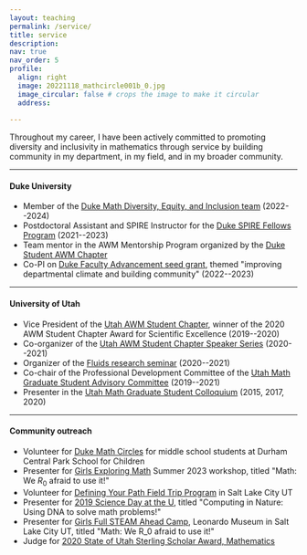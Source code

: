 ```yaml
---
layout: teaching
permalink: /service/
title: service
description:
nav: true
nav_order: 5
profile:
  align: right
  image: 20221118_mathcircle001b_0.jpg
  image_circular: false # crops the image to make it circular
  address: 
  
---
```

Throughout my career, I have been actively committed to promoting diversity and inclusivity in mathematics through service by building community in my department, in my field, and in my broader community. 
<hr/>

#### Duke University
* Member of the [Duke Math Diversity, Equity, and Inclusion team](https://math.duke.edu/diversity-equity-and-inclusion) (2022--2024)<br/>
* Postdoctoral Assistant and SPIRE Instructor for the [Duke SPIRE Fellows Program](https://spire.duke.edu/our-program) (2021--2023)<br/>
* Team mentor in the AWM Mentorship Program organized by the [Duke Student AWM Chapter](https://sites.duke.edu/duke_awm/)<br/>
* Co-PI on [Duke Faculty Advancement seed grant](https://facultyadvancement.duke.edu/thirteen-faculty-led-projects-foster-equitable-communities-departments-and-schools), themed "improving departmental climate and building community" (2022--2023)<br/>
<hr/>

#### University of Utah 
* Vice President of the [Utah AWM Student Chapter](https://www.math.utah.edu/awmchapter/), winner of the 2020 AWM Student Chapter Award for Scientific Excellence (2019--2020)
* Co-organizer of the [Utah AWM Student Chapter Speaker Series](https://www.math.utah.edu/awmchapter/speakerseries.php) (2020--2021)<br/>
* Organizer of the [Fluids research seminar](https://www.math.utah.edu/research/mathbio/groups/gels/index.html) (2020--2021)<br/>
* Co-chair of the Professional Development Committee of the [Utah Math Graduate Student Advisory Committee](https://www.math.utah.edu/gsac/) (2019--2021) <br/>
* Presenter in the [Utah Math Graduate Student Colloquium](https://www.math.utah.edu/gsac/colloq_past/) (2015, 2017, 2020)
<hr/>

#### Community outreach
* Volunteer for [Duke Math Circles](https://math.duke.edu/outreach) for middle school students at Durham Central Park School for Children <br/>
* Presenter for [Girls Exploring Math](https://sites.duke.edu/gemproject/) Summer 2023 workshop, titled "Math: We $R_0$ afraid to use it!" <br/>
* Volunteer for [Defining Your Path Field Trip Program](https://engagement.utah.edu/defining-your-path.php) in Salt Lake City UT<br/>
* Presenter for [2019 Science Day at the U](https://science.utah.edu/events/science-day-2019/), titled "Computing in Nature: Using DNA to solve math problems!" <br/>
* Presenter for [Girls Full STEAM Ahead Camp](https://theleonardo.org/leonardo-summer-camp/), Leonardo Museum in Salt Lake City UT, titled "Math: We R_0 afraid to use it!" <br/>
* Judge for [2020 State of Utah Sterling Scholar Award, Mathematics](https://www.deseret.com/utah/2023/3/22/23644135/2023-sterling-scholar-winners-announced-scholarships)
